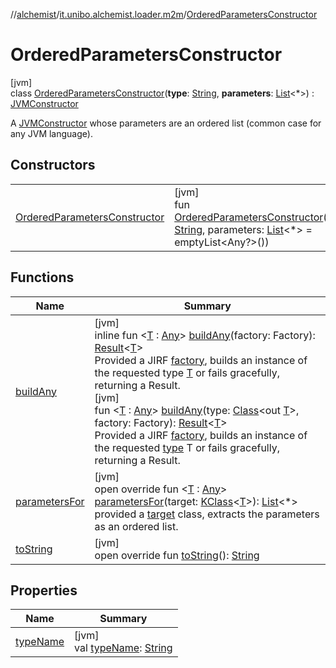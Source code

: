 //[alchemist](../../../index.md)/[it.unibo.alchemist.loader.m2m](../index.md)/[OrderedParametersConstructor](index.md)

# OrderedParametersConstructor

[jvm]\
class [OrderedParametersConstructor](index.md)(**type**: [String](https://kotlinlang.org/api/latest/jvm/stdlib/kotlin/-string/index.html), **parameters**: [List](https://kotlinlang.org/api/latest/jvm/stdlib/kotlin.collections/-list/index.html)<*>) : [JVMConstructor](../-j-v-m-constructor/index.md)

A [JVMConstructor](../-j-v-m-constructor/index.md) whose parameters are an ordered list (common case for any JVM language).

## Constructors

| | |
|---|---|
| [OrderedParametersConstructor](-ordered-parameters-constructor.md) | [jvm]<br>fun [OrderedParametersConstructor](-ordered-parameters-constructor.md)(type: [String](https://kotlinlang.org/api/latest/jvm/stdlib/kotlin/-string/index.html), parameters: [List](https://kotlinlang.org/api/latest/jvm/stdlib/kotlin.collections/-list/index.html)<*> = emptyList<Any?>()) |

## Functions

| Name | Summary |
|---|---|
| [buildAny](../-j-v-m-constructor/build-any.md) | [jvm]<br>inline fun <[T](../-j-v-m-constructor/build-any.md) : [Any](https://kotlinlang.org/api/latest/jvm/stdlib/kotlin/-any/index.html)> [buildAny](../-j-v-m-constructor/build-any.md)(factory: Factory): [Result](https://kotlinlang.org/api/latest/jvm/stdlib/kotlin/-result/index.html)<[T](../-j-v-m-constructor/build-any.md)><br>Provided a JIRF [factory](../-j-v-m-constructor/build-any.md), builds an instance of the requested type [T](../-j-v-m-constructor/build-any.md) or fails gracefully, returning a Result<T>.<br>[jvm]<br>fun <[T](../-j-v-m-constructor/build-any.md) : [Any](https://kotlinlang.org/api/latest/jvm/stdlib/kotlin/-any/index.html)> [buildAny](../-j-v-m-constructor/build-any.md)(type: [Class](https://docs.oracle.com/javase/8/docs/api/java/lang/Class.html)<out [T](../-j-v-m-constructor/build-any.md)>, factory: Factory): [Result](https://kotlinlang.org/api/latest/jvm/stdlib/kotlin/-result/index.html)<[T](../-j-v-m-constructor/build-any.md)><br>Provided a JIRF [factory](../-j-v-m-constructor/build-any.md), builds an instance of the requested [type](../-j-v-m-constructor/build-any.md) T or fails gracefully, returning a Result<T>. |
| [parametersFor](parameters-for.md) | [jvm]<br>open override fun <[T](parameters-for.md) : [Any](https://kotlinlang.org/api/latest/jvm/stdlib/kotlin/-any/index.html)> [parametersFor](parameters-for.md)(target: [KClass](https://kotlinlang.org/api/latest/jvm/stdlib/kotlin.reflect/-k-class/index.html)<[T](parameters-for.md)>): [List](https://kotlinlang.org/api/latest/jvm/stdlib/kotlin.collections/-list/index.html)<*><br>provided a [target](parameters-for.md) class, extracts the parameters as an ordered list. |
| [toString](to-string.md) | [jvm]<br>open override fun [toString](to-string.md)(): [String](https://kotlinlang.org/api/latest/jvm/stdlib/kotlin/-string/index.html) |

## Properties

| Name | Summary |
|---|---|
| [typeName](index.md#1125071550%2FProperties%2F-267951372) | [jvm]<br>val [typeName](index.md#1125071550%2FProperties%2F-267951372): [String](https://kotlinlang.org/api/latest/jvm/stdlib/kotlin/-string/index.html) |
